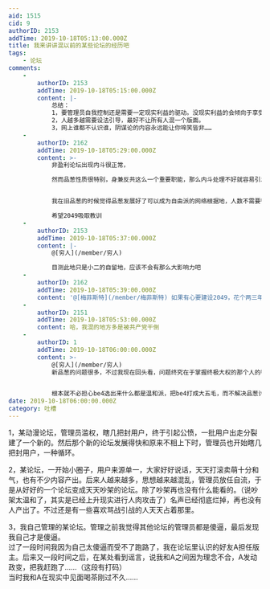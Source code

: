 ```yaml
---
aid: 1515
cid: 9
authorID: 2153
addTime: 2019-10-18T05:13:00.000Z
title: 我来讲讲混以前的某些论坛的经历吧
tags:
    - 论坛
comments:
    -
        authorID: 2153
        addTime: 2019-10-18T05:15:00.000Z
        content: |-
            总结：  
            1，要管理员自我控制还是需要一定现实利益的驱动。没现实利益的会倾向于享受权力。光靠理想主义是不行的。  
            2，人越多越需要设法引导，最好不让所有人混一个版面。  
            3，网上谁都不认识谁，阴谋论的内容永远能让你啼笑皆非……
    -
        authorID: 2162
        addTime: 2019-10-18T05:29:00.000Z
        content: >-
            非盈利论坛出现内斗很正常，  

            然而品葱性质很特别，身兼反共这么一个重要职能，那么内斗处理不好就容易引发重大危机。


            我在旧品葱的时候觉得品葱发展好了可以成为自由派的网络根据地，人数不需要很多，只要氛围有保障就能输出影响力到墙内，然而旧品葱被封，新品葱现在变成了撕逼的地方，一堆智障贴没人管，帽子乱扣，实在没有在那边发帖的欲望  

            希望2049吸取教训
    -
        authorID: 2153
        addTime: 2019-10-18T05:37:00.000Z
        content: |-
            @[穷人](/member/穷人)

            目测此地只是小二的自留地，应该不会有那么大影响力吧
    -
        authorID: 2162
        addTime: 2019-10-18T05:39:00.000Z
        content: '@[梅菲斯特](/member/梅菲斯特) 如果有心要建设2049，花个两三年达到现在品葱的热度是没问题的'
    -
        authorID: 2151
        addTime: 2019-10-18T05:53:00.000Z
        content: 哈，我混的地方多是被共产党干倒
    -
        authorID: 1
        addTime: 2019-10-18T06:00:00.000Z
        content: >-
            @[穷人](/member/穷人)
            新品葱的问题很多，不过我现在回头看，问题终究在于掌握终极大权的那个人的判断，毕竟是网站，依赖服务器和域名，以新品葱的架构，admin帐号其实没啥大不了的，成为管理员也没啥用，封禁几个人很快就能被发现。哪怕be4真的是五毛，有admin帐号，也没有超级管理权限，也识别不出任何人身份，也碰不到服务器和域名。新品葱的架构根本不需要管理员可信任，一切应以用户行为和发言为准。


            根本就不必担心be4选出来什么都是温和派，把be4打成大五毛，而不解决品葱讨论氛围太差和封禁不公的问题，最后只能南辕北辙。
date: 2019-10-18T06:00:00.000Z
category: 吐槽
---
```


1，某动漫论坛，管理员滥权，瞎几把封用户，终于引起公愤，一批用户出走分裂建了一个新的。然后那个新的论坛发展得快和原来不相上下时，管理员也开始瞎几把封用户，一种循环。

2，某论坛，一开始小圈子，用户来源单一，大家好好说话，天天打滚卖萌十分和气，也有不少内容产出。后来人越来越多，思想越来越混乱，管理员放任自流，于是从好好的一个论坛变成天天吵架的论坛。除了吵架再也没有什么能看的。（说吵架太温和了，其实是已经上升现实进行人肉攻击了）名声已经彻底烂掉，再也没有人产出了。不过还是有一些喜欢骂战引战的人天天占着那里。

3，我自己管理的某论坛。管理之前我觉得其他论坛的管理员都是傻逼，最后发现我自己才是傻逼。  
过了一段时间我因为自己太傻逼而受不了跑路了，我在论坛里认识的好友A担任版主。后来又一段时间之后，在某处看到谣言，说我和A之间因为理念不合，A发动政变，把我赶跑了……（这段有打码）  
当时我和A在现实中见面喝茶刚过不久……
